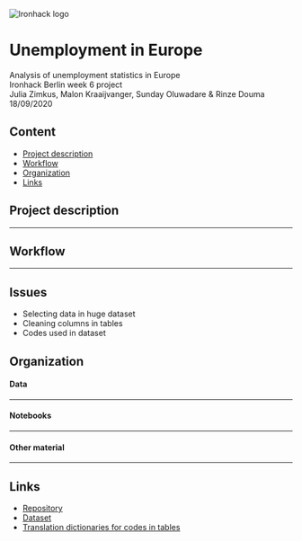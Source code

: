 ![Ironhack logo](https://i.imgur.com/1QgrNNw.png)

# Unemployment in Europe

Analysis of unemployment statistics in Europe
<br>Ironhack Berlin week 6 project
<br>Julia Zimkus, Malon Kraaijvanger, Sunday Oluwadare & Rinze Douma
<br>18/09/2020

## Content
- [Project description](#Project-description)
- [Workflow](#Workflow)
- [Organization](#Organization)
- [Links](#Links)

## Project description

***

## Workflow
***

## Issues
- Selecting data in huge dataset
- Cleaning columns in tables
- Codes used in dataset

## Organization

#### Data
***

#### Notebooks
***

#### Other material
***

## Links
- [Repository](https://github.com/therinz/unemployment_stats)
- [Dataset](https://ec.europa.eu/eurostat/web/lfs/data/database)
- [Translation dictionaries for codes in tables](https://ec.europa.eu/eurostat/estat-navtree-portlet-prod/BulkDownloadListing?sort=1&dir=dic%2Fen)
